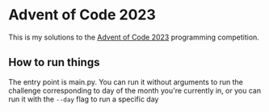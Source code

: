# Advent of Code 2023
This is my solutions to the [Advent of Code 2023](https://adventofcode.com/2023/) programming competition.

## How to run things
The entry point is main.py. You can run it without arguments to run the challenge corresponding to day of the month you're currently in,
or you can run it with the `--day` flag to run a specific day
